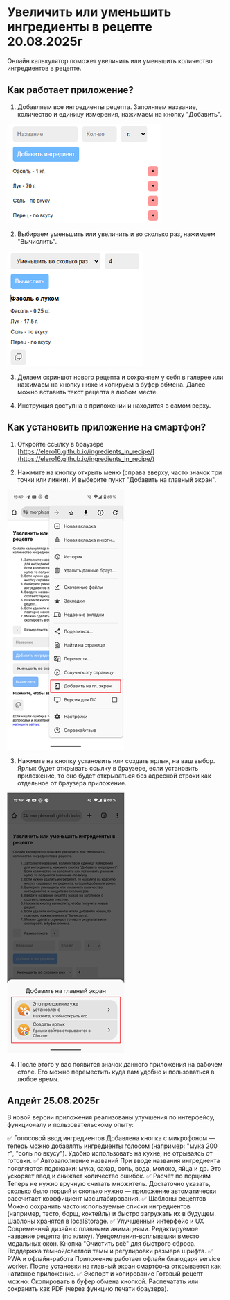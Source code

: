 # Увеличить или уменьшить ингредиенты в рецепте 20.08.2025г

Онлайн калькулятор поможет увеличить или уменьшить количество ингредиентов в рецепте.

## Как работает приложение?

1. Добавляем все ингредиенты рецепта. Заполняем название, количество и единицу измерения, нажимаем на кнопку "Добавить".

![Рецепт](img/01.png)

2. Выбираем уменьшить или увеличить и во сколько раз, нажимаем "Вычислить".

![Новый рецепт](img/02.png)

3. Делаем скриншот нового рецепта и сохраняем у себя в галерее или нажимаем на кнопку ниже и копируем в буфер обмена. Далее можно вставить текст рецепта в любом месте.

4. Инструкция доступна в приложении и находится в самом верху.

## Как установить приложение на смартфон?

1. Откройте ссылку в браузере [https://elero16.github.io/ingredients_in_recipe/](https://elero16.github.io/ingredients_in_recipe/)

2. Нажмите на кнопку открыть меню (справа вверху, часто значок три точки или линии). И выберите пункт "Добавить на главный экран".

![Шаг 1](img/1.png)

3. Нажмите на кнопку установить или создать ярлык, на ваш выбор. Ярлык будет открывать ссылку в браузере, если установить приложение, то оно будет открываться без адресной строки как отдельное от браузера приложение.

![Шаг 2](img/2.png)

4. После этого у вас появится значок данного приложения на рабочем столе. Его можно переместить куда вам удобно и пользоваться в любое время.

## Апдейт 25.08.2025г
В новой версии приложения реализованы улучшения по интерфейсу, функционалу и пользовательскому опыту:

✅ Голосовой ввод ингредиентов
Добавлена кнопка с микрофоном — теперь можно добавлять ингредиенты голосом (например: "мука 200 г", "соль по вкусу"). Удобно использовать на кухне, не отрываясь от готовки.
✅ Автозаполнение названий
При вводе названия ингредиента появляются подсказки: мука, сахар, соль, вода, молоко, яйца и др. Это ускоряет ввод и снижает количество ошибок.
✅ Расчёт по порциям
Теперь не нужно вручную считать множитель. Достаточно указать, сколько было порций и сколько нужно — приложение автоматически рассчитает коэффициент масштабирования.
✅ Шаблоны рецептов
Можно сохранить часто используемые списки ингредиентов (например, тесто, борщ, коктейль) и быстро загружать их в будущем. Шаблоны хранятся в localStorage.
✅ Улучшенный интерфейс и UX
Современный дизайн с плавными анимациями.
Редактируемое название рецепта (по клику).
Уведомления-всплывашки вместо модальных окон.
Кнопка "Очистить всё" для быстрого сброса.
Поддержка тёмной/светлой темы и регулировки размера шрифта.
✅ PWA и офлайн-работа
Приложение работает офлайн благодаря service worker. После установки на главный экран смартфона открывается как нативное приложение.
✅ Экспорт и копирование
Готовый рецепт можно:
Скопировать в буфер обмена кнопкой.
Распечатать или сохранить как PDF (через функцию печати браузера).
